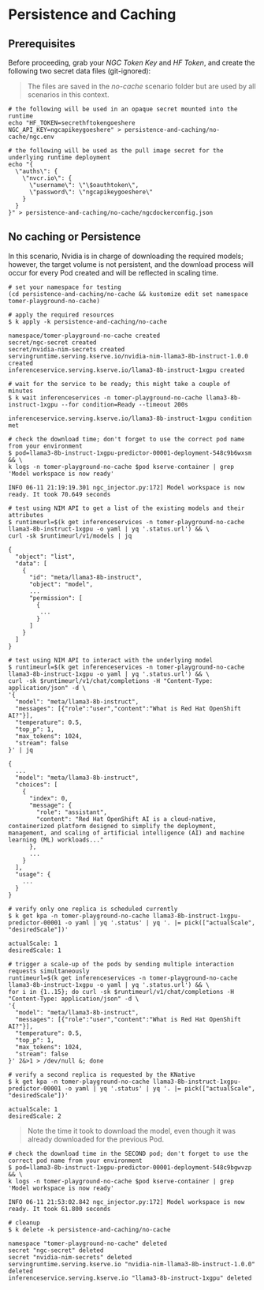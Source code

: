 # Persistence and Caching

## Prerequisites

Before proceeding, grab your _NGC Token Key_ and _HF Token_, and create the following two secret
data files (git-ignored):

> The files are saved in the _no-cache_ scenario folder but are used by all scenarios in this context.

```shell
# the following will be used in an opaque secret mounted into the runtime
echo "HF_TOKEN=secrethftokengoeshere
NGC_API_KEY=ngcapikeygoeshere" > persistence-and-caching/no-cache/ngc.env
```

```shell
# the following will be used as the pull image secret for the underlying runtime deployment
echo "{
  \"auths\": {
    \"nvcr.io\": {
      \"username\": \"\$oauthtoken\",
      \"password\": \"ngcapikeygoeshere\"
    }
  }
}" > persistence-and-caching/no-cache/ngcdockerconfig.json
```

## No caching or Persistence

In this scenario, Nvidia is in charge of downloading the required models; however, the target volume
is not persistent, and the download process will occur for every Pod created and will be reflected
in scaling time.

```shell
# set your namespace for testing
(cd persistence-and-caching/no-cache && kustomize edit set namespace tomer-playground-no-cache)
```

```shell
# apply the required resources
$ k apply -k persistence-and-caching/no-cache

namespace/tomer-playground-no-cache created
secret/ngc-secret created
secret/nvidia-nim-secrets created
servingruntime.serving.kserve.io/nvidia-nim-llama3-8b-instruct-1.0.0 created
inferenceservice.serving.kserve.io/llama3-8b-instruct-1xgpu created
```

```shell
# wait for the service to be ready; this might take a couple of minutes
$ k wait inferenceservices -n tomer-playground-no-cache llama3-8b-instruct-1xgpu --for condition=Ready --timeout 200s

inferenceservice.serving.kserve.io/llama3-8b-instruct-1xgpu condition met
```

```shell
# check the download time; don't forget to use the correct pod name from your environment
$ pod=llama3-8b-instruct-1xgpu-predictor-00001-deployment-548c9b6wxsm && \
k logs -n tomer-playground-no-cache $pod kserve-container | grep 'Model workspace is now ready'

INFO 06-11 21:19:19.301 ngc_injector.py:172] Model workspace is now ready. It took 70.649 seconds
```

```shell
# test using NIM API to get a list of the existing models and their attributes
$ runtimeurl=$(k get inferenceservices -n tomer-playground-no-cache llama3-8b-instruct-1xgpu -o yaml | yq '.status.url') && \
curl -sk $runtimeurl/v1/models | jq

{
  "object": "list",
  "data": [
    {
      "id": "meta/llama3-8b-instruct",
      "object": "model",
      ...
      "permission": [
        {
         ...
        }
      ]
    }
  ]
}
```

```shell
# test using NIM API to interact with the underlying model
$ runtimeurl=$(k get inferenceservices -n tomer-playground-no-cache llama3-8b-instruct-1xgpu -o yaml | yq '.status.url') && \
curl -sk $runtimeurl/v1/chat/completions -H "Content-Type: application/json" -d \
'{
  "model": "meta/llama3-8b-instruct",
  "messages": [{"role":"user","content":"What is Red Hat OpenShift AI?"}],
  "temperature": 0.5,
  "top_p": 1,
  "max_tokens": 1024,
  "stream": false
}' | jq

{
  ...
  "model": "meta/llama3-8b-instruct",
  "choices": [
    {
      "index": 0,
      "message": {
        "role": "assistant",
        "content": "Red Hat OpenShift AI is a cloud-native, containerized platform designed to simplify the deployment, management, and scaling of artificial intelligence (AI) and machine learning (ML) workloads..."
      },
      ...
    }
  ],
  "usage": {
    ...
  }
}
```

```shell
# verify only one replica is scheduled currently
$ k get kpa -n tomer-playground-no-cache llama3-8b-instruct-1xgpu-predictor-00001 -o yaml | yq '.status' | yq '. |= pick(["actualScale", "desiredScale"])'

actualScale: 1
desiredScale: 1
```

```shell
# trigger a scale-up of the pods by sending multiple interaction requests simultaneously
runtimeurl=$(k get inferenceservices -n tomer-playground-no-cache llama3-8b-instruct-1xgpu -o yaml | yq '.status.url') && \
for i in {1..15}; do curl -sk $runtimeurl/v1/chat/completions -H "Content-Type: application/json" -d \
'{
  "model": "meta/llama3-8b-instruct",
  "messages": [{"role":"user","content":"What is Red Hat OpenShift AI?"}],
  "temperature": 0.5,
  "top_p": 1,
  "max_tokens": 1024,
  "stream": false
}' 2&>1 > /dev/null &; done
```

```shell
# verify a second replica is requested by the KNative
$ k get kpa -n tomer-playground-no-cache llama3-8b-instruct-1xgpu-predictor-00001 -o yaml | yq '.status' | yq '. |= pick(["actualScale", "desiredScale"])'

actualScale: 1
desiredScale: 2
```

> Note the time it took to download the model, even though it was already downloaded for the previous Pod.

```shell
# check the download time in the SECOND pod; don't forget to use the correct pod name from your environment
$ pod=llama3-8b-instruct-1xgpu-predictor-00001-deployment-548c9bgwvzp && \
k logs -n tomer-playground-no-cache $pod kserve-container | grep 'Model workspace is now ready'

INFO 06-11 21:53:02.842 ngc_injector.py:172] Model workspace is now ready. It took 61.800 seconds
```

```shell
# cleanup
$ k delete -k persistence-and-caching/no-cache

namespace "tomer-playground-no-cache" deleted
secret "ngc-secret" deleted
secret "nvidia-nim-secrets" deleted
servingruntime.serving.kserve.io "nvidia-nim-llama3-8b-instruct-1.0.0" deleted
inferenceservice.serving.kserve.io "llama3-8b-instruct-1xgpu" deleted
```